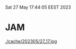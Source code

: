 Sat 27 May 17:44:05 EEST 2023
# JAM
<a href='./cache/202305/27_17.log'>./cache/202305/27_17.log</a>
